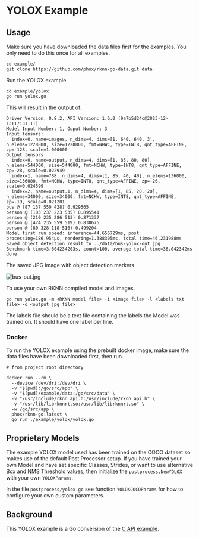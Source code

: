 # YOLOX Example


## Usage

Make sure you have downloaded the data files first for the examples.
You only need to do this once for all examples.

```
cd example/
git clone https://github.com/phox/rknn-go-data.git data
```

Run the YOLOX example.
```
cd example/yolox
go run yolox.go
```

This will result in the output of:
```
Driver Version: 0.8.2, API Version: 1.6.0 (9a7b5d24c@2023-12-13T17:31:11)
Model Input Number: 1, Ouput Number: 3
Input tensors:
  index=0, name=images, n_dims=4, dims=[1, 640, 640, 3], n_elems=1228800, size=1228800, fmt=NHWC, type=INT8, qnt_type=AFFINE, zp=-128, scale=1.000000
Output tensors:
  index=0, name=output, n_dims=4, dims=[1, 85, 80, 80], n_elems=544000, size=544000, fmt=NCHW, type=INT8, qnt_type=AFFINE, zp=-28, scale=0.022949
  index=1, name=788, n_dims=4, dims=[1, 85, 40, 40], n_elems=136000, size=136000, fmt=NCHW, type=INT8, qnt_type=AFFINE, zp=-26, scale=0.024599
  index=2, name=output.1, n_dims=4, dims=[1, 85, 20, 20], n_elems=34000, size=34000, fmt=NCHW, type=INT8, qnt_type=AFFINE, zp=-19, scale=0.021201
bus @ (87 137 550 428) 0.929565
person @ (103 237 223 535) 0.895541
person @ (210 235 286 513) 0.871337
person @ (474 235 559 519) 0.830675
person @ (80 328 118 516) 0.499204
Model first run speed: inference=44.656729ms, post processing=186.954µs, rendering=1.388305ms, total time=46.231988ms
Saved object detection result to ../data/bus-yolox-out.jpg
Benchmark time=3.604234203s, count=100, average total time=36.042342ms
done
```

The saved JPG image with object detection markers.

![bus-out.jpg](bus-out.jpg)


To use your own RKNN compiled model and images.
```
go run yolox.go -m <RKNN model file> -i <image file> -l <labels txt file> -o <output jpg file>
```

The labels file should be a text file containing the labels the Model was trained on.
It should have one label per line.


### Docker

To run the YOLOX example using the prebuilt docker image, make sure the data files have been downloaded first,
then run.
```
# from project root directory

docker run --rm \
  --device /dev/dri:/dev/dri \
  -v "$(pwd):/go/src/app" \
  -v "$(pwd)/example/data:/go/src/data" \
  -v "/usr/include/rknn_api.h:/usr/include/rknn_api.h" \
  -v "/usr/lib/librknnrt.so:/usr/lib/librknnrt.so" \
  -w /go/src/app \
  phox/rknn-go:latest \
  go run ./example/yolox/yolox.go
```



## Proprietary Models

The example YOLOX model used has been trained on the COCO dataset so makes use
of the default Post Processor setup.  If you have trained your own Model and have
set specific Classes, Strides, or want to use alternative
Box and NMS Threshold values, then initialize the `postprocess.NewYOLOX`
with your own `YOLOXParams`.

In the file `postprocess/yolox.go` see function `YOLOXCOCOParams` for how to
configure your own custom parameters.


## Background

This YOLOX example is a Go conversion of the [C API example](https://github.com/airockchip/rknn_model_zoo/blob/main/examples/yolox/cpp/main.cc).

